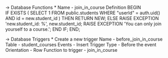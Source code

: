 -> Database Functions
	* Name - join_in_course
	Definition
	BEGIN  
	IF EXISTS (
		SELECT 1 FROM public.students WHERE "userId" = auth.uid() AND id = new.student_id
	) THEN
		RETURN NEW;
	ELSE
		RAISE EXCEPTION  'new.student_id: %', new.student_id;
		RAISE EXCEPTION 'You can only join yourself to a course.';
	END IF;
	END;

-> Database Triggers
	* Create a new trigger
	Name - before_join_in_course
	Table - student_courses
	Events - Insert
	Trigger Type - Before the event
	Orientation - Row
	Function to trigger - join_in_course